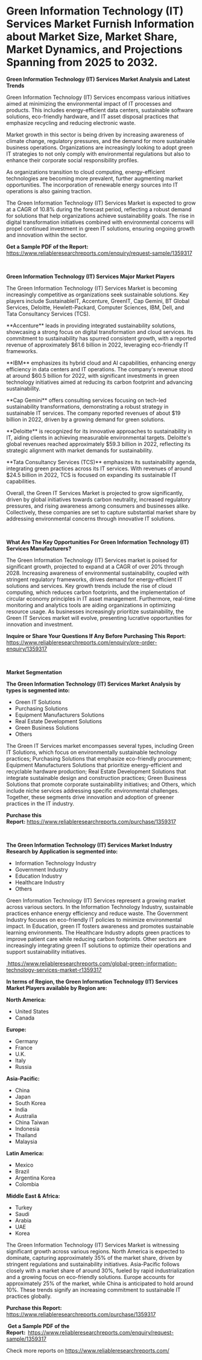 <p><h1>Green Information Technology (IT) Services Market Furnish Information about Market Size, Market Share, Market Dynamics, and Projections Spanning from 2025 to 2032.</h1></p><p><strong>Green Information Technology (IT) Services Market Analysis and Latest Trends</strong></p>
<p><p>Green Information Technology (IT) Services encompass various initiatives aimed at minimizing the environmental impact of IT processes and products. This includes energy-efficient data centers, sustainable software solutions, eco-friendly hardware, and IT asset disposal practices that emphasize recycling and reducing electronic waste. </p><p>Market growth in this sector is being driven by increasing awareness of climate change, regulatory pressures, and the demand for more sustainable business operations. Organizations are increasingly looking to adopt green IT strategies to not only comply with environmental regulations but also to enhance their corporate social responsibility profiles. </p><p>As organizations transition to cloud computing, energy-efficient technologies are becoming more prevalent, further augmenting market opportunities. The incorporation of renewable energy sources into IT operations is also gaining traction. </p><p>The Green Information Technology (IT) Services Market is expected to grow at a CAGR of 10.8% during the forecast period, reflecting a robust demand for solutions that help organizations achieve sustainability goals. The rise in digital transformation initiatives combined with environmental concerns will propel continued investment in green IT solutions, ensuring ongoing growth and innovation within the sector.</p></p>
<p><strong>Get a Sample PDF of the Report:&nbsp;</strong> <a href="https://www.reliableresearchreports.com/enquiry/request-sample/1359317?utm_campaign=2253&utm_medium=2&utm_source=Github&utm_content=ia&utm_term=11032025&utm_id=green-information-technology-it-services">https://www.reliableresearchreports.com/enquiry/request-sample/1359317</a></p>
<p>&nbsp;</p>
<p><strong>Green Information Technology (IT) Services Major Market Players</strong></p>
<p><p>The Green Information Technology (IT) Services Market is becoming increasingly competitive as organizations seek sustainable solutions. Key players include SustainableIT, Accenture, GreenIT, Cap Gemini, BT Global Services, Deloitte, Hewlett-Packard, Computer Sciences, IBM, Dell, and Tata Consultancy Services (TCS).</p><p>**Accenture** leads in providing integrated sustainability solutions, showcasing a strong focus on digital transformation and cloud services. Its commitment to sustainability has spurred consistent growth, with a reported revenue of approximately $61.6 billion in 2022, leveraging eco-friendly IT frameworks.</p><p>**IBM** emphasizes its hybrid cloud and AI capabilities, enhancing energy efficiency in data centers and IT operations. The company's revenue stood at around $60.5 billion for 2022, with significant investments in green technology initiatives aimed at reducing its carbon footprint and advancing sustainability.</p><p>**Cap Gemini** offers consulting services focusing on tech-led sustainability transformations, demonstrating a robust strategy in sustainable IT services. The company reported revenues of about $19 billion in 2022, driven by a growing demand for green solutions.</p><p>**Deloitte** is recognized for its innovative approaches to sustainability in IT, aiding clients in achieving measurable environmental targets. Deloitte's global revenues reached approximately $59.3 billion in 2022, reflecting its strategic alignment with market demands for sustainability.</p><p>**Tata Consultancy Services (TCS)** emphasizes its sustainability agenda, integrating green practices across its IT services. With revenues of around $24.5 billion in 2022, TCS is focused on expanding its sustainable IT capabilities.</p><p>Overall, the Green IT Services Market is projected to grow significantly, driven by global initiatives towards carbon neutrality, increased regulatory pressures, and rising awareness among consumers and businesses alike. Collectively, these companies are set to capture substantial market share by addressing environmental concerns through innovative IT solutions.</p></p>
<p>&nbsp;</p>
<p><strong>What Are The Key Opportunities For Green Information Technology (IT) Services Manufacturers?</strong></p>
<p><p>The Green Information Technology (IT) Services market is poised for significant growth, projected to expand at a CAGR of over 20% through 2028. Increasing awareness of environmental sustainability, coupled with stringent regulatory frameworks, drives demand for energy-efficient IT solutions and services. Key growth trends include the rise of cloud computing, which reduces carbon footprints, and the implementation of circular economy principles in IT asset management. Furthermore, real-time monitoring and analytics tools are aiding organizations in optimizing resource usage. As businesses increasingly prioritize sustainability, the Green IT Services market will evolve, presenting lucrative opportunities for innovation and investment.</p></p>
<p><strong>Inquire or Share Your Questions If Any Before Purchasing This Report:</strong> <a href="https://www.reliableresearchreports.com/enquiry/pre-order-enquiry/1359317?utm_campaign=2253&utm_medium=2&utm_source=Github&utm_content=ia&utm_term=11032025&utm_id=green-information-technology-it-services">https://www.reliableresearchreports.com/enquiry/pre-order-enquiry/1359317</a></p>
<p>&nbsp;</p>
<p><strong>Market Segmentation</strong></p>
<p><strong>The Green Information Technology (IT) Services Market Analysis by types is segmented into:</strong></p>
<p><ul><li>Green IT Solutions</li><li>Purchasing Solutions</li><li>Equipment Manufacturers Solutions</li><li>Real Estate Development Solutions</li><li>Green Business Solutions</li><li>Others</li></ul></p>
<p><p>The Green IT Services market encompasses several types, including Green IT Solutions, which focus on environmentally sustainable technology practices; Purchasing Solutions that emphasize eco-friendly procurement; Equipment Manufacturers Solutions that prioritize energy-efficient and recyclable hardware production; Real Estate Development Solutions that integrate sustainable design and construction practices; Green Business Solutions that promote corporate sustainability initiatives; and Others, which include niche services addressing specific environmental challenges. Together, these segments drive innovation and adoption of greener practices in the IT industry.</p></p>
<p><strong>Purchase this Report:&nbsp;</strong><a href="https://www.reliableresearchreports.com/purchase/1359317?utm_campaign=2253&utm_medium=2&utm_source=Github&utm_content=ia&utm_term=11032025&utm_id=green-information-technology-it-services">https://www.reliableresearchreports.com/purchase/1359317</a></p>
<p>&nbsp;</p>
<p><strong>The Green Information Technology (IT) Services Market Industry Research by Application is segmented into:</strong></p>
<p><ul><li>Information Technology Industry</li><li>Government Industry</li><li>Education Industry</li><li>Healthcare Industry</li><li>Others</li></ul></p>
<p><p>Green Information Technology (IT) Services represent a growing market across various sectors. In the Information Technology Industry, sustainable practices enhance energy efficiency and reduce waste. The Government Industry focuses on eco-friendly IT policies to minimize environmental impact. In Education, green IT fosters awareness and promotes sustainable learning environments. The Healthcare Industry adopts green practices to improve patient care while reducing carbon footprints. Other sectors are increasingly integrating green IT solutions to optimize their operations and support sustainability initiatives.</p></p>
<p><a href="https://www.reliableresearchreports.com/global-green-information-technology-services-market-r1359317?utm_campaign=2253&utm_medium=2&utm_source=Github&utm_content=ia&utm_term=11032025&utm_id=green-information-technology-it-services">&nbsp;https://www.reliableresearchreports.com/global-green-information-technology-services-market-r1359317</a></p>
<p><strong>In terms of Region, the Green Information Technology (IT) Services Market Players available by Region are:</strong></p>
<p>
    <p> <strong> North America: </strong>
        <ul>
            <li>United States</li>
            <li>Canada</li>
        </ul>
        </p> 
    <p> <strong> Europe: </strong>
        <ul>
            <li>Germany</li>
            <li>France</li>
            <li>U.K.</li>
            <li>Italy</li>
            <li>Russia</li>
        </ul>
        </p> 
    <p> <strong> Asia-Pacific: </strong>
        <ul>
            <li>China</li>
            <li>Japan</li>
            <li>South Korea</li>
            <li>India</li>
            <li>Australia</li>
            <li>China Taiwan</li>
            <li>Indonesia</li>
            <li>Thailand</li>
            <li>Malaysia</li>
        </ul>
        </p> 
    <p> <strong> Latin America: </strong>
        <ul>
            <li>Mexico</li>
            <li>Brazil</li>
            <li>Argentina Korea</li>
            <li>Colombia</li>
        </ul>
        </p> 
    <p> <strong> Middle East & Africa: </strong>
        <ul>
            <li>Turkey</li>
            <li>Saudi</li>
            <li>Arabia</li>
            <li>UAE</li>
            <li>Korea</li>
        </ul>
    </p>
    </p>
<p><p>The Green Information Technology (IT) Services Market is witnessing significant growth across various regions. North America is expected to dominate, capturing approximately 35% of the market share, driven by stringent regulations and sustainability initiatives. Asia-Pacific follows closely with a market share of around 30%, fueled by rapid industrialization and a growing focus on eco-friendly solutions. Europe accounts for approximately 25% of the market, while China is anticipated to hold around 10%. These trends signify an increasing commitment to sustainable IT practices globally.</p></p>
<p><strong>Purchase this Report: </strong><a href="https://www.reliableresearchreports.com/purchase/1359317?utm_campaign=2253&utm_medium=2&utm_source=Github&utm_content=ia&utm_term=11032025&utm_id=green-information-technology-it-services">https://www.reliableresearchreports.com/purchase/1359317</a></p>
<p>&nbsp;<strong>Get a Sample PDF of the Report:&nbsp;&nbsp;</strong><a href="https://www.reliableresearchreports.com/enquiry/request-sample/1359317?utm_campaign=2253&utm_medium=2&utm_source=Github&utm_content=ia&utm_term=11032025&utm_id=green-information-technology-it-services">https://www.reliableresearchreports.com/enquiry/request-sample/1359317</a></p>
<p><strong></strong></p>
<p>Check more reports on <a href="https://www.reliableresearchreports.com/?utm_campaign=2253&utm_medium=2&utm_source=Github&utm_content=ia&utm_term=11032025&utm_id=green-information-technology-it-services">https://www.reliableresearchreports.com/</a></p>